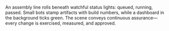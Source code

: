 An assembly line rolls beneath watchful status lights: queued, running, passed. Small bots stamp artifacts with build numbers, while a dashboard in the background ticks green. The scene conveys continuous assurance—every change is exercised, measured, and approved.
